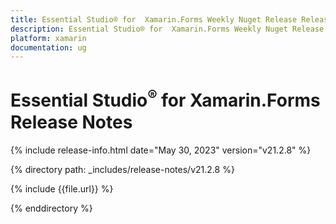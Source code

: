 ```yaml
---
title: Essential Studio® for  Xamarin.Forms Weekly Nuget Release Release Notes  
description: Essential Studio® for  Xamarin.Forms Weekly Nuget Release Release Notes  
platform: xamarin
documentation: ug
---
```


# Essential Studio<sup>®</sup> for  Xamarin.Forms  Release Notes  

{% include release-info.html date="May 30, 2023"  version="v21.2.8" %} 

{% directory path: _includes/release-notes/v21.2.8 %}

{% include {{file.url}} %}

{% enddirectory %}